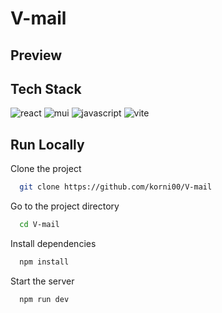 # V-mail

## Preview

## Tech Stack

![react](https://img.shields.io/badge/React-20232A?style=for-the-badge&logo=react&logoColor=61DAFB)
![mui](https://img.shields.io/badge/Material%20UI-007FFF?style=for-the-badge&logo=mui&logoColor=white)
![javascript](https://img.shields.io/badge/JavaScript-323330?style=for-the-badge&logo=javascript&logoColor=F7DF1E)
![vite](https://img.shields.io/badge/Vite-B73BFE?style=for-the-badge&logo=vite&logoColor=FFD62E)

## Run Locally

Clone the project

```bash
  git clone https://github.com/korni00/V-mail
```

Go to the project directory

```bash
  cd V-mail
```

Install dependencies

```bash
  npm install
```

Start the server

```bash
  npm run dev
```
